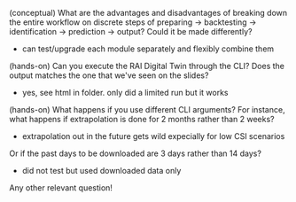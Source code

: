 (conceptual) What are the advantages and disadvantages of breaking down the entire workflow on discrete steps of preparing -> backtesting -> identification -> prediction -> output? Could it be made differently?
- can test/upgrade each module separately and flexibly combine them

(hands-on) Can you execute the RAI Digital Twin through the CLI? Does the output matches the one that we've seen on the slides?
- yes, see html in folder. only did a limited run but it works

(hands-on) What happens if you use different CLI arguments?
For instance, what happens if extrapolation is done for 2 months rather than 2 weeks?
- extrapolation out in the future gets wild expecially for low CSI scenarios

Or if the past days to be downloaded are 3 days rather than 14 days?
- did not test but used downloaded data only

Any other relevant question!